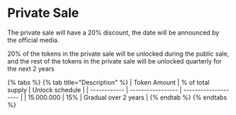 # Private Sale

The private sale will have a 20% discount, the date will be announced by the official media.

20% of the tokens in the private sale will be unlocked during the public sale, and the rest of the tokens in the private sale will be unlocked quarterly for the next 2 years

{% tabs %}
{% tab title="Description" %}
| Token Amount | % of total supply | Unlock schedule      |
| ------------ | ----------------- | -------------------- |
| 15.000.000   | 15%               | Gradual over 2 years |
{% endtab %}
{% endtabs %}
